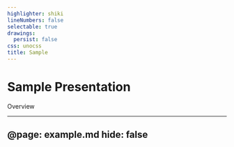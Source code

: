 ```yaml
---
highlighter: shiki
lineNumbers: false
selectable: true
drawings:
  persist: false
css: unocss
title: Sample
---
```

# Sample Presentation

Overview

---
@page: example.md
hide: false
---
